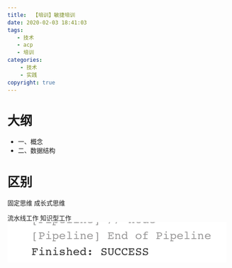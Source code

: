 ```yaml
---
title:  【培训】敏捷培训
date: 2020-02-03 18:41:03
tags: 
   - 技术 
   - acp 
   - 培训
categories:
    - 技术
    - 实践
copyright: true
---
```

# 大纲
* 一、概念
* 二、数据结构


# 区别
固定思维
成长式思维

流水线工作
知识型工作
![641580721362_.pi](https://raw.githubusercontent.com/wwb19/picrepos/master/20200203172741.jpg)

